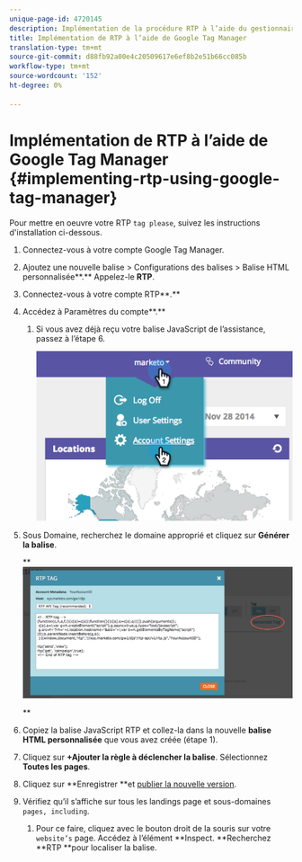 ```yaml
---
unique-page-id: 4720145
description: Implémentation de la procédure RTP à l’aide du gestionnaire de balises Google - Marketo Docs - Documentation du produit
title: Implémentation de RTP à l’aide de Google Tag Manager
translation-type: tm+mt
source-git-commit: d88fb92a00e4c20509617e6ef8b2e51b66cc085b
workflow-type: tm+mt
source-wordcount: '152'
ht-degree: 0%

---
```



# Implémentation de RTP à l’aide de Google Tag Manager {#implementing-rtp-using-google-tag-manager}

Pour mettre en oeuvre votre RTP `tag please`, suivez les instructions d&#39;installation ci-dessous.

1. Connectez-vous à votre compte Google Tag Manager.

1. Ajoutez une nouvelle balise > Configurations des balises > Balise HTML personnalisée**.** Appelez-le **RTP**.

1. Connectez-vous à votre compte RTP**.**

1. Accédez à Paramètres du compte**.**

   1. Si vous avez déjà reçu votre balise JavaScript de l’assistance, passez à l’étape 6.

      ![](assets/image2014-11-30-15-3a19-3a21.png)

1. Sous Domaine, recherchez le domaine approprié et cliquez sur **Générer la balise**.

   ** ![](assets/image2014-11-30-15-3a20-3a17.png)

   **

1. Copiez la balise JavaScript RTP et collez-la dans la nouvelle **balise HTML personnalisée** que vous avez créée (étape 1).

1. Cliquez sur **+Ajouter la règle à déclencher la balise**. Sélectionnez **Toutes les pages**.

1. Cliquez sur **Enregistrer **et [publier la nouvelle version](https://support.google.com/tagmanager/answer/2699097?hl=en).

1. Vérifiez qu’il s’affiche sur tous les landings page et sous-domaines `pages, including`.

   1. Pour ce faire, cliquez avec le bouton droit de la souris sur votre `website’s` page. Accédez à l’élément **Inspect. **Recherchez **RTP **pour localiser la balise.

